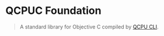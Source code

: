 
# QCPUC Foundation

> A standard library for Objective C compiled by [QCPU CLI](https://github.com/QSmally/QCPU-CLi).
